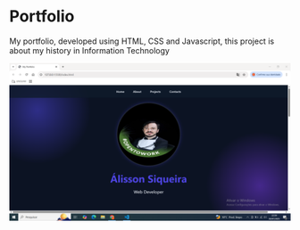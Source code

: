 # Portfolio
My portfolio, developed using HTML, CSS and Javascript, this project is about my history in Information Technology

<img src="img/imagem-portfolio.PNG">
